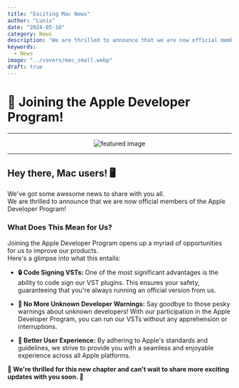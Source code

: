 ```yaml
---
title: "Exciting Mac News"
author: "Lunix"
date: "2024-05-10"
category: News
description: "We are thrilled to announce that we are now official members of the Apple Developer Program!"
keywords:
  - News
image: "../covers/mac_small.webp"
draft: true
---
```


# 🍎 Joining the Apple Developer Program!

---

<div align="center">
  <img src="../../../covers/mac_big.webp" alt="featured image">
</div>

---

## Hey there, Mac users! 🖥️

We've got some awesome news to share with you all.\
We are thrilled to announce that we are now official members of the Apple Developer Program!

### What Does This Mean for Us?

Joining the Apple Developer Program opens up a myriad of opportunities for us to improve our products.\
Here's a glimpse into what this entails:

- **🔒 Code Signing VSTs:** One of the most significant advantages is the ability to code sign our VST plugins. This ensures your safety, guaranteeing that you're always running an official version from us.

- **🚫 No More Unknown Developer Warnings:** Say goodbye to those pesky warnings about unknown developers! With our participation in the Apple Developer Program, you can run our VSTs without any apprehension or interruptions.

- **🌟 Better User Experience:** By adhering to Apple's standards and guidelines, we strive to provide you with a seamless and enjoyable experience across all Apple platforms.

**🌟 We're thrilled for this new chapter and can't wait to share more exciting updates with you soon. 🌟**
